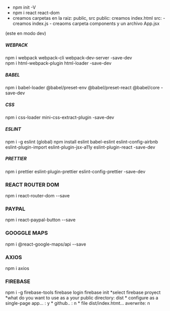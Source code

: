 * npm init -V 
* npm i react react-dom
* creamos carpetas en la raiz: public, src
    public: creamos index.html
    src:    -creamos index.js
            - creaoms carpeta components y un archivo App.jsx



 (este en modo dev)
##### WEBPACK #####
npm i webpack webpack-cli webpack-dev-server -save-dev  
npm i html-webpack-plugin html-loader -save-dev

##### BABEL #####
npm i babel-loader @babel/preset-env @babel/preset-react @babel/core -save-dev

##### CSS #####
npm i css-loader mini-css-extract-plugin -save-dev

##### ESLINT #####
npm i -g eslint  (global)
npm install eslint babel-eslint eslint-config-airbnb eslint-plugin-import eslint-plugin-jsx-a11y eslint-plugin-react -save-dev

##### PRETTIER #####
npm i prettier eslint-plugin-prettier eslint-config-prettier -save-dev


### REACT ROUTER DOM #####
npm i react-router-dom --save


### PAYPAL ###
npm i react-paypal-button --save

### GOOGGLE MAPS ###
npm i @react-google-maps/api --save

### AXIOS ###
npm i axios

### FIREBASE ###
npm i -g firebase-tools
firebase login
firebase init
    *select firebase proyect
    *what do you want to use as a your public directory: dist
    * configure as a single-page app... : y
    * github.. : n
    * file dist/index.htmt... averwrite: n
